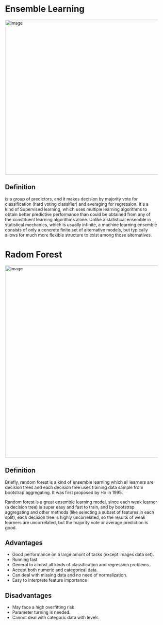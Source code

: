 # Ensemble Learning
<img width="510" alt="image" src="https://user-images.githubusercontent.com/119746917/205471218-676a1c0e-0b5c-4814-bd1c-6b269e903c08.png">

## Definition
is a group of predictors, and it makes decision by majority vote for classification (hard voting classifier) and 
averaging for regression. It's a kind of Supervised learning, which uses multiple learning algorithms to obtain 
better predictive performance than could be obtained from any of the constituent learning algorithms alone. Unlike 
a statistical ensemble in statistical mechanics, which is usually infinite, a machine learning ensemble consists of 
only a concrete finite set of alternative models, but typically allows for much more flexible structure to exist among 
those alternatives.

# Radom Forest
<img width="634" alt="image" src="https://user-images.githubusercontent.com/119746917/205471351-a2c32026-4c26-4716-9fa1-166c7c8b40e5.png">

## Definition
Briefly, random forest is a kind of ensemble learning which all learners are decision trees and each decision tree uses 
training data sample from bootstrap aggregating. It was first proposed by Ho in 1995.


Random forest is a great ensemble learning model, since each weak learner (a decision tree) is super easy and fast to train, 
and by bootstrap aggregating and other methods (like selecting a subset of features in each split), each decision tree is 
highly uncorrelated, so the results of weak learners are uncorrelated, but the majority vote or average prediction is good.

## Advantages
* Good performance on a large amont of tasks (except images data set).
* Running fast
* General to almost all kinds of classification and regression problems.
* Accept both numeric and categorical data.
* Can deal with missing data and no need of normalization.
* Easy to interprete feature importance

## Disadvantages
* May face a high overfitting risk
* Parameter turning is needed.
* Cannot deal with categoric data with levels


